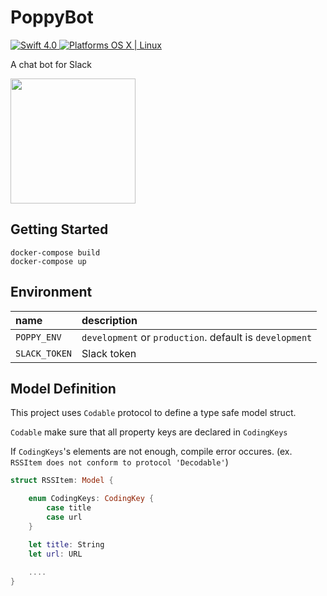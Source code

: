 # PoppyBot

<a href="https://developer.apple.com/swift/" target="_blank">
  <img src="https://img.shields.io/badge/Swift-4.0-orange.svg?style=flat" alt="Swift 4.0">
</a>
<a href="https://developer.apple.com/swift/" target="_blank">
  <img src="https://img.shields.io/badge/Platforms-OS%20X%20%7C%20Linux%20-lightgray.svg?style=flat" alt="Platforms OS X | Linux">
</a>

A chat bot for Slack

<img src=https://images-na.ssl-images-amazon.com/images/I/71TlWzu4UvL._SY679_.jpg width=200px>


## Getting Started

```
docker-compose build
docker-compose up
```

## Environment

|name|description|
|:--|:--|
|`POPPY_ENV`| `development` or `production`. default is `development`|
|`SLACK_TOKEN`| Slack token|


## Model Definition

This project uses `Codable` protocol to define a type safe model struct.

`Codable` make sure that all property keys are declared in `CodingKeys`

If `CodingKeys`'s elements are not enough, compile error occures.
(ex. `RSSItem does not conform to protocol 'Decodable'`)


```swift
struct RSSItem: Model {

    enum CodingKeys: CodingKey {
        case title
        case url
    }

    let title: String
    let url: URL
    
    ....
}

```
